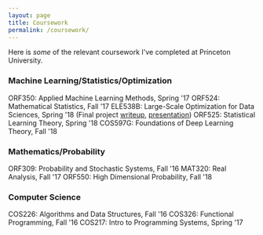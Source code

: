 ```yaml
---
layout: page
title: Coursework
permalink: /coursework/
---
```


Here is *some* of the relevant coursework I've completed at Princeton University.

### Machine Learning/Statistics/Optimization

ORF350: Applied Machine Learning Methods, Spring '17
ORF524: Mathematical Statistics, Fall '17
ELE538B: Large-Scale Optimization for Data Sciences, Spring '18 (Final project [writeup][1], [presentation][2])
ORF525: Statistical Learning Theory, Spring '18
COS597G: Foundations of Deep Learning Theory, Fall '18


### Mathematics/Probability
ORF309: Probability and Stochastic Systems, Fall '16
MAT320: Real Analysis, Fall '17
ORF550: High Dimensional Probability, Fall '18


### Computer Science
COS226: Algorithms and Data Structures, Fall '16
COS326: Functional Programming, Fall '16
COS217: Intro to Programming Systems, Spring '17



[1]: {{site.url}}/pdfs/natasha.pdf
[2]: {{site.url}}/pdfs/Natasha2pres_ch22.pdf
